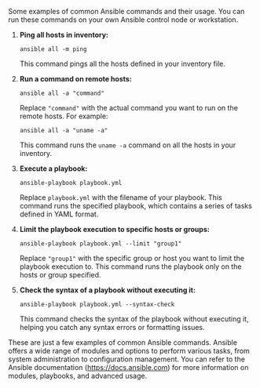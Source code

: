 Some examples of common Ansible commands and their usage. You can run these commands on your own Ansible control node or workstation.

1. **Ping all hosts in inventory:**

   ```
   ansible all -m ping
   ```

   This command pings all the hosts defined in your inventory file.

2. **Run a command on remote hosts:**

   ```
   ansible all -a "command"
   ```

   Replace `"command"` with the actual command you want to run on the remote hosts. For example:

   ```
   ansible all -a "uname -a"
   ```

   This command runs the `uname -a` command on all the hosts in your inventory.

3. **Execute a playbook:**

   ```
   ansible-playbook playbook.yml
   ```

   Replace `playbook.yml` with the filename of your playbook. This command runs the specified playbook, which contains a series of tasks defined in YAML format.

4. **Limit the playbook execution to specific hosts or groups:**

   ```
   ansible-playbook playbook.yml --limit "group1"
   ```

   Replace `"group1"` with the specific group or host you want to limit the playbook execution to. This command runs the playbook only on the hosts or group specified.

5. **Check the syntax of a playbook without executing it:**

   ```
   ansible-playbook playbook.yml --syntax-check
   ```

   This command checks the syntax of the playbook without executing it, helping you catch any syntax errors or formatting issues.

These are just a few examples of common Ansible commands. Ansible offers a wide range of modules and options to perform various tasks, from system administration to configuration management. You can refer to the Ansible documentation (https://docs.ansible.com) for more information on modules, playbooks, and advanced usage.